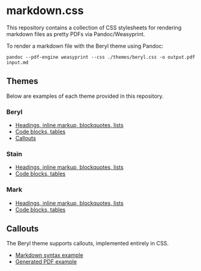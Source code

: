 # markdown.css

This repository contains a collection of CSS stylesheets for rendering markdown
files as pretty PDFs via Pandoc/Weasyprint.

To render a markdown file with the Beryl theme using Pandoc:

```shell
pandoc --pdf-engine weasyprint --css ./themes/beryl.css -o output.pdf input.md
```

## Themes

Below are examples of each theme provided in this repository.

### Beryl

- [Headings, inline markup, blockquotes, lists](./examples/beryl-typography.png)
- [Code blocks, tables](./examples/beryl-data.png)
- [Callouts](./examples/beryl-callouts.png)

### Stain

- [Headings, inline markup, blockquotes, lists](./examples/stain-typography.png)
- [Code blocks, tables](./examples/stain-data.png)

### Mark

- [Headings, inline markup, blockquotes, lists](./examples/mark-typography.png)
- [Code blocks, tables](./examples/mark-data.png)

## Callouts

The Beryl theme supports callouts, implemented entirely in CSS.

- [Markdown syntax example](./examples/callouts.md)
- [Generated PDF example](./examples/beryl-callouts.png)
